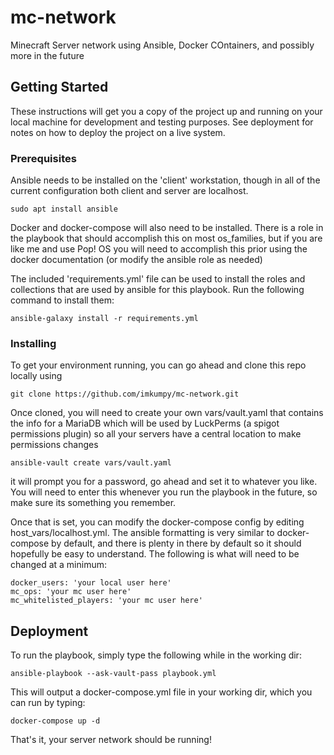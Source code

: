 # mc-network

Minecraft Server network using Ansible, Docker COntainers, and possibly more in the future

## Getting Started

These instructions will get you a copy of the project up and running on your local machine for development and testing purposes. See deployment for notes on how to deploy the project on a live system.

### Prerequisites

Ansible needs to be installed on the 'client' workstation, though in all of the current configuration both client and server are localhost.

```
sudo apt install ansible
```

Docker and docker-compose will also need to be installed. There is a role in the playbook that should accomplish this on most os_families, but if you are like me and use Pop! OS you will need to accomplish this prior using the docker documentation (or modify the ansible role as needed)

The included 'requirements.yml' file can be used to install the roles and collections that are used by ansible for this playbook. Run the following command to install them:

```
ansible-galaxy install -r requirements.yml
```

### Installing

To get your environment running, you can go ahead and clone this repo locally using

```
git clone https://github.com/imkumpy/mc-network.git
```

Once cloned, you will need to create your own vars/vault.yaml that contains the info for a MariaDB which will be used by LuckPerms (a spigot permissions plugin) so all your servers have a central location to make permissions changes

```
ansible-vault create vars/vault.yaml
```

it will prompt you for a password, go ahead and set it to whatever you like. You will need to enter this whenever you run the playbook in the future, so make sure its something you remember.

Once that is set, you can modify the docker-compose config by editing host_vars/localhost.yml. The ansible formatting is very similar to docker-compose by default, and there is plenty in there by default so it should hopefully be easy to understand. The following is what will need to be changed at a minimum:

```
docker_users: 'your local user here'
mc_ops: 'your mc user here'
mc_whitelisted_players: 'your mc user here'
```

## Deployment

To run the playbook, simply type the following while in the working dir:

```
ansible-playbook --ask-vault-pass playbook.yml
```

This will output a docker-compose.yml file in your working dir, which you can run by typing:

```
docker-compose up -d
```

That's it, your server network should be running!
